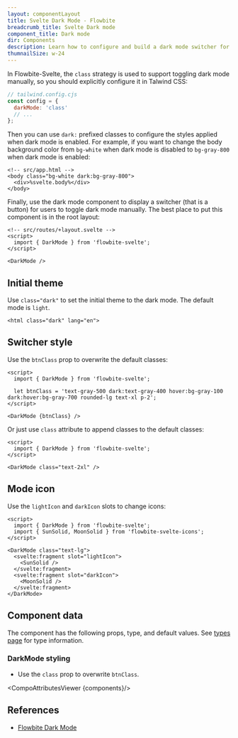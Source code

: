 ```yaml
---
layout: componentLayout
title: Svelte Dark Mode - Flowbite
breadcrumb_title: Svelte Dark mode
component_title: Dark mode
dir: Components
description: Learn how to configure and build a dark mode switcher for Flowbite using Tailwind CSS and start developing with the components from the library
thumnailSize: w-24
---
```


<script>
  import { TableProp, TableDefaultRow, CompoAttributesViewer } from '../../utils'
  import { P, A } from '$lib'
  const components = 'DarkMode'
</script>

In Flowbite-Svelte, the `class` strategy is used to support toggling dark mode manually, so you should explicitly configure it in Talwind CSS:

```js example
// tailwind.config.cjs
const config = {
  darkMode: 'class'
  // ...
};
```

Then you can use `dark:` prefixed classes to configure the styles applied when dark mode is enabled. For example, if you want to change the body background color from `bg-white` when dark mode is disabled to `bg-gray-800` when dark mode is enabled:

```svelte example hideOutput
<!-- src/app.html -->
<body class="bg-white dark:bg-gray-800">
  <div>%svelte.body%</div>
</body>
```

Finally, use the dark mode component to display a switcher (that is a button) for users to toggle dark mode manually. The best place to put this component is in the root layout:

```svelte example
<!-- src/routes/+layout.svelte -->
<script>
  import { DarkMode } from 'flowbite-svelte';
</script>

<DarkMode />
```

## Initial theme

Use `class="dark"` to set the initial theme to the dark mode. The default mode is `light`.

```
<html class="dark" lang="en">
```

## Switcher style

Use the `btnClass` prop to overwrite the default classes:

```svelte example
<script>
  import { DarkMode } from 'flowbite-svelte';

  let btnClass = 'text-gray-500 dark:text-gray-400 hover:bg-gray-100 dark:hover:bg-gray-700 rounded-lg text-xl p-2';
</script>

<DarkMode {btnClass} />
```

Or just use `class` attribute to append classes to the default classes:

```svelte example
<script>
  import { DarkMode } from 'flowbite-svelte';
</script>

<DarkMode class="text-2xl" />
```

## Mode icon

Use the `lightIcon` and `darkIcon` slots to change icons:

```svelte example
<script>
  import { DarkMode } from 'flowbite-svelte';
  import { SunSolid, MoonSolid } from 'flowbite-svelte-icons';
</script>

<DarkMode class="text-lg">
  <svelte:fragment slot="lightIcon">
    <SunSolid />
  </svelte:fragment>
  <svelte:fragment slot="darkIcon">
    <MoonSolid />
  </svelte:fragment>
</DarkMode>
```

## Component data

The component has the following props, type, and default values. See [types page](/docs/pages/typescript) for type information.

### DarkMode styling

- Use the `class` prop to overwrite `btnClass`.

<CompoAttributesViewer {components}/>

## References

- [Flowbite Dark Mode](https://flowbite.com/docs/customize/dark-mode/)
